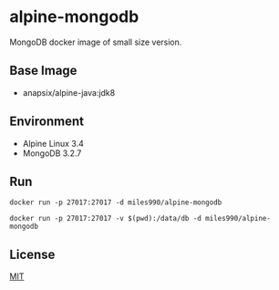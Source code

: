 # alpine-mongodb
MongoDB docker image of small size version.

## Base Image
- anapsix/alpine-java:jdk8

## Environment
- Alpine Linux 3.4
- MongoDB 3.2.7

## Run
`
docker run -p 27017:27017 -d miles990/alpine-mongodb
`

`
docker run -p 27017:27017 -v $(pwd):/data/db -d miles990/alpine-mongodb
`


## License

[MIT](http://opensource.org/licenses/MIT)